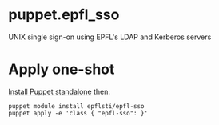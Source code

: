 # puppet.epfl_sso
UNIX single sign-on using EPFL's LDAP and Kerberos servers

# Apply one-shot

[Install Puppet standalone](https://docs.puppetlabs.com/puppet/3.8/reference/pre_install.html#standalone-puppet) then:

```
puppet module install epflsti/epfl-sso
puppet apply -e 'class { "epfl-sso": }'
```
